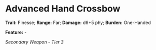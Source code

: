 # Advanced Hand Crossbow

**Trait:** Finesse; **Range:** Far; **Damage:** d6+5 phy; **Burden:** One-Handed

**Feature:** -

*Secondary Weapon - Tier 3*

